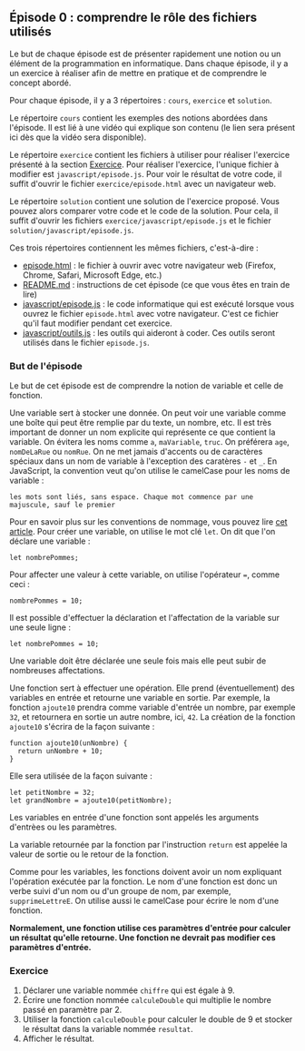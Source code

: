 ## Épisode 0 : comprendre le rôle des fichiers utilisés
Le but de chaque épisode est de présenter rapidement une notion ou un élément de la programmation en informatique. Dans
chaque épisode, il y a un exercice à réaliser afin de mettre en pratique et de comprendre le concept abordé.

Pour chaque épisode, il y a 3 répertoires : `cours`, `exercice` et `solution`.

Le répertoire `cours` contient les exemples des notions abordées dans l'épisode. Il est lié à une vidéo qui explique
son contenu (le lien sera présent ici dès que la vidéo sera disponible).

Le répertoire `exercice` contient les fichiers à utiliser pour réaliser l'exercice présenté à la section
[Exercice](#exercice). Pour réaliser l'exercice, l'unique fichier à modifier est `javascript/episode.js`. Pour voir le
résultat de votre code, il suffit d'ouvrir le fichier `exercice/episode.html` avec un navigateur web.

Le répertoire `solution` contient une solution de l'exercice proposé. Vous pouvez alors comparer votre code et le code
de la solution. Pour cela, il suffit d'ouvrir les fichiers `exercice/javascript/episode.js` et le fichier
`solution/javascript/episode.js`.

Ces trois répertoires contiennent les mêmes fichiers, c'est-à-dire :
* [episode.html](exercice/episode.html) : le fichier à ouvrir avec votre navigateur web (Firefox, Chrome, Safari,
  Microsoft Edge, etc.)
* [README.md](README.md) : instructions de cet épisode (ce que vous êtes en train de lire)
* [javascript/episode.js](exercice/javascript/episode.js) : le code informatique qui est exécuté lorsque vous ouvrez le
  fichier `episode.html` avec votre navigateur. C'est ce fichier qu'il faut modifier pendant cet exercice.
* [javascript/outils.js](exercice/javascript/outils.js) : les outils qui aideront à coder. Ces outils seront utilisés
  dans le fichier `episode.js`.

### But de l'épisode
Le but de cet épisode est de comprendre la notion de variable et celle de fonction.

Une variable sert à stocker une donnée. On peut voir une variable comme une boîte qui peut être remplie par du texte,
un nombre, etc. Il est très important de donner un nom explicite qui représente ce que contient la variable. On évitera
les noms comme `a`, `maVariable`, `truc`. On préférera `age`, `nomDeLaRue` ou `nomRue`. On ne met jamais d'accents ou de
caractères spéciaux dans un nom de variable à l'exception des caratères `-` et `_`. En JavaScript, la convention veut
qu'on utilise le camelCase pour les noms de variable :
```
les mots sont liés, sans espace. Chaque mot commence par une majuscule, sauf le premier
```
Pour en savoir plus sur les conventions de nommage, vous pouvez lire
[cet article](https://jeremiechazelle.dev/comment-ecrire-du-javascript-convention-de-nommage/).
Pour créer une variable, on utilise le mot clé `let`. On dit que l'on déclare une variable :
```
let nombrePommes;
```
Pour affecter une valeur à cette variable, on utilise l'opérateur `=`, comme ceci :
```
nombrePommes = 10;
```
Il est possible d'effectuer la déclaration et l'affectation de la variable sur une seule ligne :
```
let nombrePommes = 10;
```
Une variable doit être déclarée une seule fois mais elle peut subir de nombreuses affectations.

Une fonction sert à effectuer une opération. Elle prend (éventuellement) des variables en entrée et retourne une
variable en sortie. Par exemple, la fonction `ajoute10` prendra comme variable d'entrée un nombre, par exemple
`32`, et retournera en sortie un autre nombre, ici, `42`.
La création de la fonction `ajoute10` s'écrira de la façon suivante :
```
function ajoute10(unNombre) {
  return unNombre + 10;
}
```
Elle sera utilisée de la façon suivante :
```
let petitNombre = 32;
let grandNombre = ajoute10(petitNombre);
```
Les variables en entrée d'une fonction sont appelés les arguments d'entrèes ou les paramètres.

La variable retournée par la fonction par l'instruction `return` est appelée la valeur de sortie ou le retour de la
fonction.

Comme pour les variables, les fonctions doivent avoir un nom expliquant l'opération exécutée par la fonction. Le nom
d'une fonction est donc un verbe suivi d'un nom ou d'un groupe de nom, par exemple, `supprimeLettreE`. On utilise
aussi le camelCase pour écrire le nom d'une fonction.

**Normalement, une fonction utilise ces paramètres d'entrée pour calculer un résultat qu'elle retourne. Une fonction ne
devrait pas modifier ces paramètres d'entrée.**

### Exercice
1. Déclarer une variable nommée `chiffre` qui est égale à 9.
2. Écrire une fonction nommée `calculeDouble` qui multiplie le nombre passé en paramètre par 2.
3. Utiliser la fonction `calculeDouble` pour calculer le double de 9 et stocker le résultat dans la variable nommée `resultat`.
4. Afficher le résultat.

